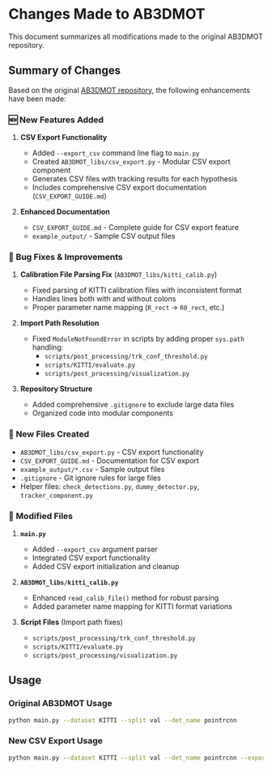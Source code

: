 # Changes Made to AB3DMOT

This document summarizes all modifications made to the original AB3DMOT repository.

## Summary of Changes

Based on the original [AB3DMOT repository](https://github.com/xinshuoweng/AB3DMOT), the following enhancements have been made:

### 🆕 New Features Added

1. **CSV Export Functionality**
   - Added `--export_csv` command line flag to `main.py`
   - Created `AB3DMOT_libs/csv_export.py` - Modular CSV export component
   - Generates CSV files with tracking results for each hypothesis
   - Includes comprehensive CSV export documentation (`CSV_EXPORT_GUIDE.md`)

2. **Enhanced Documentation**
   - `CSV_EXPORT_GUIDE.md` - Complete guide for CSV export feature
   - `example_output/` - Sample CSV output files

### 🔧 Bug Fixes & Improvements

1. **Calibration File Parsing Fix** (`AB3DMOT_libs/kitti_calib.py`)
   - Fixed parsing of KITTI calibration files with inconsistent format
   - Handles lines both with and without colons
   - Proper parameter name mapping (`R_rect` → `R0_rect`, etc.)

2. **Import Path Resolution** 
   - Fixed `ModuleNotFoundError` in scripts by adding proper `sys.path` handling:
     - `scripts/post_processing/trk_conf_threshold.py`
     - `scripts/KITTI/evaluate.py` 
     - `scripts/post_processing/visualization.py`

3. **Repository Structure**
   - Added comprehensive `.gitignore` to exclude large data files
   - Organized code into modular components

### 📁 New Files Created

- `AB3DMOT_libs/csv_export.py` - CSV export functionality
- `CSV_EXPORT_GUIDE.md` - Documentation for CSV export
- `example_output/*.csv` - Sample output files
- `.gitignore` - Git ignore rules for large files
- Helper files: `check_detections.py`, `dummy_detector.py`, `tracker_component.py`

### 🔄 Modified Files

1. **`main.py`**
   - Added `--export_csv` argument parser
   - Integrated CSV export functionality
   - Added CSV export initialization and cleanup

2. **`AB3DMOT_libs/kitti_calib.py`**
   - Enhanced `read_calib_file()` method for robust parsing
   - Added parameter name mapping for KITTI format variations

3. **Script Files** (Import path fixes)
   - `scripts/post_processing/trk_conf_threshold.py`
   - `scripts/KITTI/evaluate.py`
   - `scripts/post_processing/visualization.py`

## Usage

### Original AB3DMOT Usage
```bash
python main.py --dataset KITTI --split val --det_name pointrcnn
```

### New CSV Export Usage
```bash
python main.py --dataset KITTI --split val --det_name pointrcnn --export_csv
```

